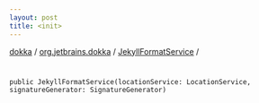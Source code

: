 ```yaml
---
layout: post
title: <init>
---
```

[dokka](../../index.md) / [org.jetbrains.dokka](../index.md) / [JekyllFormatService](index.md) / [<init>](_init_.md)

# <init>

```
public JekyllFormatService(locationService: LocationService, signatureGenerator: SignatureGenerator)
```
